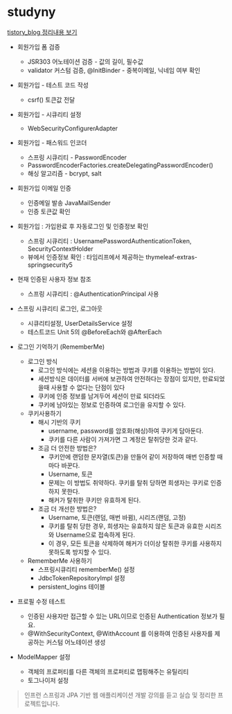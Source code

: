 # studyny


[tistory_blog 정리내용 보기](https://anjuna.tistory.com/category/Study/Spring%20JPA)


* 회원가입 폼 검증
  * JSR303 어노테이션 검증 - 값의 길이, 필수값
  * validator 커스텀 검증, @InitBinder - 중복이메일, 닉네임 여부 확인


* 회원가입 - 테스트 코드 작성
  * csrf() 토큰값 전달


* 회원가입 - 시큐리티 설정
  * WebSecurityConfigurerAdapter
  
  
* 회원가입 - 패스워드 인코더
  * 스프링 시큐리티 - PasswordEncoder
  * PasswordEncoderFactories.createDelegatingPasswordEncoder()
  * 해싱 알고리즘 - bcrypt, salt


* 회원가입 이메일 인증
  * 인증메일 발송 JavaMailSender
  * 인증 토큰값 확인


* 회원가입 : 가입완료 후 자동로그인 및 인증정보 확인
  * 스프링 시큐리티 : UsernamePasswordAuthenticationToken, SecurityContextHolder
  * 뷰에서 인증정보 확인 : 타임리프에서 제공하는 thymeleaf-extras-springsecurity5


* 현재 인증된 사용자 정보 참조
  * 스프링 시큐리티 : @AuthenticationPrincipal 사용


* 스프링 시큐리티 로그인, 로그아웃
  * 시큐리티설정, UserDetailsService 설정
  * 테스트코드 Unit 5의 @BeforeEach와 @AfterEach


* 로그인 기억하기 (RememberMe)
  * 로그인 방식
    * 로그인 방식에는 세션을 이용하는 방법과 쿠키를 이용하는 방법이 있다.
    * 세션방식은 데이터를 서버에 보관하여 안전하다는 장점이 있지만, 만료되었을때 사용할 수 없다는 단점이 있다
    * 쿠키에 인증 정보를 남겨두어 세션이 만료 되더라도
    * 쿠키에 남아있는 정보로 인증하여 로그인을 유지할 수 있다.
  * 쿠키사용하기
    * 해시 기반의 쿠키
      * username, password를 암호화(해싱)하여 쿠키게 담아둔다.
      * 쿠키를 다른 사람이 가져가면 그 계정은 탈취당한 것과 같다.
    * 조금 더 안전한 방법은?
      * 쿠키안에 랜덤한 문자열(토큰)을 만들어 같이 저장하여 매번 인증할 때마다 바꾼다.
      * Username, 토큰
      * 문제는 이 방법도 취약하다. 쿠키를 탈취 당하면 희생자는 쿠키로 인증하지 못한다.
      * 해커가 탈취한 쿠키만 유효하게 된다.
    * 조금 더 개선한 방법은?
      * Username, 토큰(랜덤, 매번 바뀜), 시리즈(랜덤, 고정)
      * 쿠키를 탈취 당한 경우, 희생자는 유효하지 않은 토큰과 유효한 시리즈와 Username으로 접속하게 된다.
      * 이 경우, 모든 토큰을 삭제하여 해커가 더이상 탈취한 쿠키를 사용하지 못하도록 방지할 수 있다.
  * RememberMe 사용하기
    * 스프링시큐리티  rememberMe() 설정
    * JdbcTokenRepositoryImpl 설정
    * persistent_logins 테이블
 
 
* 프로필 수정 테스트
  * 인증된 사용자만 접근할 수 있는 URL이므로 인증된 Authentication 정보가 필요.
  * @WithSecurityContext, @WithAccount 를 이용하여 인증된 사용자를 제공하는 커스텀 어노테이션 생성


* ModelMapper 설정
  * 객체의 프로퍼티를 다른 객체의 프로퍼티로 맵핑해주는 유틸리티
  * 토그나이저 설정



> 인프런 스프링과 JPA 기반 웹 애플리케이션 개발 강의를 듣고 실습 및 정리한 프로젝트입니다.
